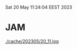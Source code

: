 Sat 20 May 11:24:04 EEST 2023
# JAM
<a href='./cache/202305/20_11.log'>./cache/202305/20_11.log</a>
